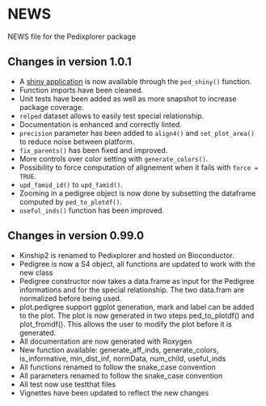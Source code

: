 # NEWS

NEWS file for the Pedixplorer package

## Changes in version 1.0.1

- A [shiny application](https://shiny.posit.co/) is now available through
the `ped_shiny()` function.
- Function imports have been cleaned.
- Unit tests have been added as well as more snapshot to increase
package coverage.
- `relped` dataset allows to easily test special relationship.
- Documentation is enhanced and correctly linted.
- `precision` parameter has been added to `align4()` and `set_plot_area()`
to reduce noise between platform.
- `fix_parents()` has been fixed and improved.
- More controls over color setting with `generate_colors()`.
- Possibility to force computation of alignement when it fails with
`force = TRUE`.
- `upd_famid_id()` to `upd_famid()`.
- Zooming in a pedigree object is now done by subsetting the dataframe
computed by `ped_to_plotdf()`.
- `useful_inds()` function has been improved.

## Changes in version 0.99.0

- Kinship2 is renamed to Pedixplorer and hosted on Bioconductor.
- Pedigree is now a S4 object, all functions are updated to work with
the new class
- Pedigree constructor now takes a data.frame as input for the Pedigree
informations and for the special relationship.
The two data.fram are normalized before being used.
- plot.pedigree support ggplot generation, mark and label can be added
to the plot.
The plot is now generated in two steps ped_to_plotdf() and plot_fromdf().
This allows the user to modify the plot before it is generated.
- All documentation are now generated with Roxygen
- New function available: generate_aff_inds, generate_colors,
is_informative, min_dist_inf, normData, num_child, useful_inds
- All functions renamed to follow the snake\_case convention
- All parameters renamed to follow the snake\_case convention
- All test now use testthat files
- Vignettes have been updated to reflect the new changes
